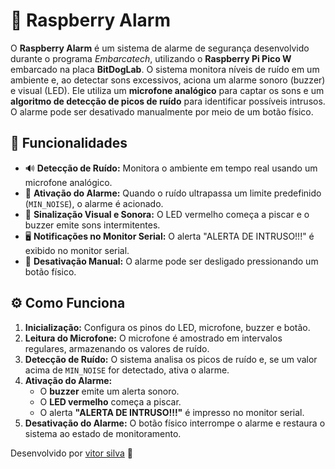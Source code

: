 # 🚨 Raspberry Alarm  

O **Raspberry Alarm** é um sistema de alarme de segurança desenvolvido durante o programa *Embarcatech*, utilizando o **Raspberry Pi Pico W** embarcado na placa **BitDogLab**. O sistema monitora níveis de ruído em um ambiente e, ao detectar sons excessivos, aciona um alarme sonoro (buzzer) e visual (LED). Ele utiliza um **microfone analógico** para captar os sons e um **algoritmo de detecção de picos de ruído** para identificar possíveis intrusos. O alarme pode ser desativado manualmente por meio de um botão físico.  

## 🚀 Funcionalidades  

- 🔊 **Detecção de Ruído:** Monitora o ambiente em tempo real usando um microfone analógico.  
- 🚨 **Ativação do Alarme:** Quando o ruído ultrapassa um limite predefinido (`MIN_NOISE`), o alarme é acionado.  
- 🔴 **Sinalização Visual e Sonora:** O LED vermelho começa a piscar e o buzzer emite sons intermitentes.  
- 🖥️ **Notificações no Monitor Serial:** O alerta "ALERTA DE INTRUSO!!!" é exibido no monitor serial.  
- 🛑 **Desativação Manual:** O alarme pode ser desligado pressionando um botão físico.  

## ⚙️ Como Funciona  

1. **Inicialização:** Configura os pinos do LED, microfone, buzzer e botão.  
2. **Leitura do Microfone:** O microfone é amostrado em intervalos regulares, armazenando os valores de ruído.  
3. **Detecção de Ruído:** O sistema analisa os picos de ruído e, se um valor acima de `MIN_NOISE` for detectado, ativa o alarme.  
4. **Ativação do Alarme:**  
   - O **buzzer** emite um alerta sonoro.  
   - O **LED vermelho** começa a piscar.  
   - O alerta **"ALERTA DE INTRUSO!!!"** é impresso no monitor serial.  
5. **Desativação do Alarme:** O botão físico interrompe o alarme e restaura o sistema ao estado de monitoramento.  

Desenvolvido por [vitor silva](https://github.com/Vitor-Silva27) 🚀